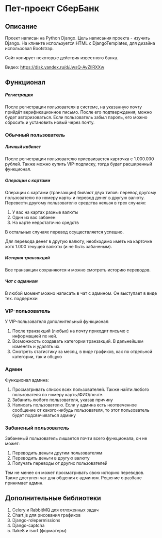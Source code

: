 # Пет-проект СберБанк
## Описание
Проект написан на Python Django. Цель написания проекта - изучить Django. На клиенте используется HTML с DjangoTemplates, для дизайна использовал Bootstrap.

Сайт копирует некоторые действия известного банка.

Видео: https://disk.yandex.ru/d/JwsQ-AyZllRXXw

## Функционал
##### Регистрация
После регистрации пользователя в системе, на указанную почту прийдёт верификационное письмо.
После его подтверждения, можно будет авторизоваться. Если пользователь забыл пароль, его можно сбросить и установить новый через почту.


### Обычный пользователь
##### Личный кабинет
После регистрации пользователю присваивается карточка с 1.000.000 рублей.
Также можно купить VIP-подписку, тогда будет расширенный функционал.

##### Операции с картами
Операции с картами (транзакции) бывают двух типов: перевод другому пользователю по номеру карты и перевод денег в другую валюту.
Перевести другому пользователю средства нельзя в трех случаях:
1. У вас на картах разные валюты
2. Один из вас забанен
3. На карте недостаточно средств

В остальных случаях перевод осуществляется успешно. 

Для перевода денег в другую валюту, необходимо иметь на карточке хотя 1.000 текущей валюты (и не быть забаненым).

##### История транзакций
Все транзакции сохраняются и можно смотреть историю переводов.

##### Чат с админом
В любой момент можно написать в чат с админом. Он выступает в виде тех. поддержки 


### VIP-пользователь
У VIP-пользователя дополнительный функционал:
1. После транзакций (любых) на почту приходит письмо с информацией по ней.
2. Возможность создавать категории транзакций. В дальнейшем изменять и удалять их.
3. Смотреть статистику за месяц, в виде графиков, как по отдельной категории, так и общую


### Админ
Функционал админа:
1. Просматривать список всех пользователей. Также найти любого пользователя по номеру карты/ФИО/почте.
2. Забанить любого пользователя, указав причину
3. Написать пользователю. Если у админа есть неотвеченное сообщение от какого-нибудь пользователя, то этот пользователь будет подсвечиваться админу 


### Забаненый пользователь
Забаненый пользователь лишается почти всего функционала, он не может:
1. Переводить деньги другим пользователям
2. Переводить деньги в другую валюту
3. Получать переводы от других пользователей

Тем не менее он может просматривать свою историю переводов. Также доступен чат для общения с админом.
Решение о разбане принимает админ.


## Дополнительные библиотеки
1. Celery и RabbitMQ для отложенных задач 
2. Chart.js для рисования графиков
3. Django-rolepermissions
4. Django-captcha
5. flake8 и isort (форматеры)

